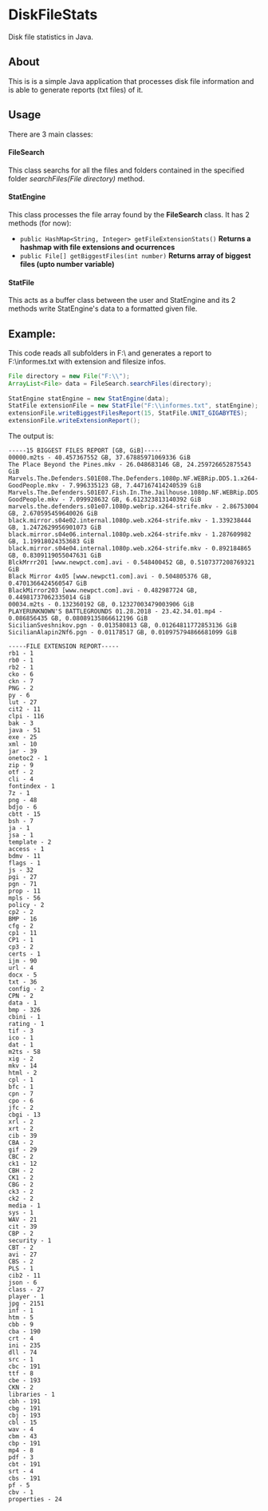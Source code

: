 # DiskFileStats
Disk file statistics in Java.

## About

This is is a simple Java application that processes disk file information and is able to generate reports (txt files) of it.

## Usage

There are 3 main classes:

#### FileSearch

This class searchs for all the files and folders contained in the specified folder *searchFiles(File directory)* method.

#### StatEngine

This class processes the file array found by the **FileSearch** class. It has 2 methods (for now):
- ```public HashMap<String, Integer> getFileExtensionStats()``` **Returns a hashmap with file extensions and ocurrences**
- ```public File[] getBiggestFiles(int number)``` **Returns array of biggest files (upto number variable)**

#### StatFile

This acts as a buffer class between the user and StatEngine and its 2 methods write StatEngine's data to a formatted given file.

## Example:

This code reads all subfolders in F:\\ and generates a report to F:\\informes.txt with extension and filesize infos.

```java
File directory = new File("F:\\");
ArrayList<File> data = FileSearch.searchFiles(directory);
		
StatEngine statEngine = new StatEngine(data);
StatFile extensionFile = new StatFile("F:\\informes.txt", statEngine);
extensionFile.writeBiggestFilesReport(15, StatFile.UNIT_GIGABYTES);
extensionFile.writeExtensionReport();
```

The output is:

```
-----15 BIGGEST FILES REPORT [GB, GiB]-----
00000.m2ts - 40.457367552 GB, 37.67885971069336 GiB
The Place Beyond the Pines.mkv - 26.048683146 GB, 24.259726652875543 GiB
Marvels.The.Defenders.S01E08.The.Defenders.1080p.NF.WEBRip.DD5.1.x264-GoodPeople.mkv - 7.996335123 GB, 7.447167414240539 GiB
Marvels.The.Defenders.S01E07.Fish.In.The.Jailhouse.1080p.NF.WEBRip.DD5.1.x264-GoodPeople.mkv - 7.099928632 GB, 6.612323813140392 GiB
marvels.the.defenders.s01e07.1080p.webrip.x264-strife.mkv - 2.86753004 GB, 2.670595459640026 GiB
black.mirror.s04e02.internal.1080p.web.x264-strife.mkv - 1.339238444 GB, 1.2472629956901073 GiB
black.mirror.s04e06.internal.1080p.web.x264-strife.mkv - 1.287609982 GB, 1.19918024353683 GiB
black.mirror.s04e04.internal.1080p.web.x264-strife.mkv - 0.892184865 GB, 0.8309119055047631 GiB
BlckMrrr201 [www.newpct.com].avi - 0.548400452 GB, 0.5107377208769321 GiB
Black Mirror 4x05 [www.newpct1.com].avi - 0.504805376 GB, 0.4701366424560547 GiB
BlackMirror203 [www.newpct.com].avi - 0.482987724 GB, 0.44981737062335014 GiB
00034.m2ts - 0.132360192 GB, 0.12327003479003906 GiB
PLAYERUNKNOWN'S BATTLEGROUNDS 01.28.2018 - 23.42.34.01.mp4 - 0.086856435 GB, 0.08089135866612196 GiB
SicilianSveshnikov.pgn - 0.013580813 GB, 0.01264811772853136 GiB
SicilianAlapin2Nf6.pgn - 0.01178517 GB, 0.010975794866681099 GiB

-----FILE EXTENSION REPORT-----
rb1 - 1
rb0 - 1
rb2 - 1
cko - 6
ckn - 7
PNG - 2
py - 6
lut - 27
cit2 - 11
clpi - 116
bak - 3
java - 51
exe - 25
xml - 10
jar - 39
onetoc2 - 1
zip - 9
otf - 2
cli - 4
fontindex - 1
7z - 1
png - 48
bdjo - 6
cbtt - 15
bsh - 7
ja - 1
jsa - 1
template - 2
access - 1
bdmv - 11
flags - 1
js - 32
pgi - 27
pgn - 71
prop - 11
mpls - 56
policy - 2
cp2 - 2
BMP - 16
cfg - 2
cp1 - 11
CP1 - 1
cp3 - 2
certs - 1
ijm - 90
url - 4
docx - 5
txt - 36
config - 2
CPN - 2
data - 1
bmp - 326
cbini - 1
rating - 1
tif - 3
ico - 1
dat - 1
m2ts - 58
xig - 2
mkv - 14
html - 2
cpl - 1
bfc - 1
cpn - 7
cpo - 6
jfc - 2
cbgi - 13
xrl - 2
xrt - 2
cib - 39
CBA - 2
gif - 29
CBC - 2
ck1 - 12
CBH - 2
CK1 - 2
CBG - 2
ck3 - 2
ck2 - 2
media - 1
sys - 1
WAV - 21
cit - 39
CBP - 2
security - 1
CBT - 2
avi - 27
CBS - 2
PLS - 1
cib2 - 11
json - 6
class - 27
player - 1
jpg - 2151
inf - 1
htm - 5
cbb - 9
cba - 190
crt - 4
ini - 235
dll - 74
src - 1
cbc - 191
ttf - 8
cbe - 193
CKN - 2
libraries - 1
cbh - 191
cbg - 191
cbj - 193
cbl - 15
wav - 4
cbm - 43
cbp - 191
mp4 - 8
pdf - 3
cbt - 191
srt - 4
cbs - 191
pf - 5
cbv - 1
properties - 24
```

